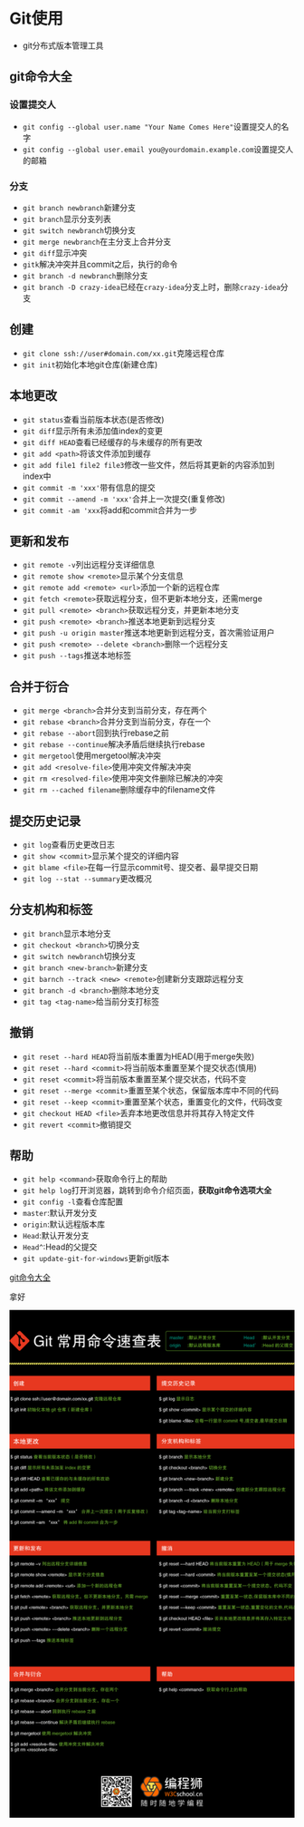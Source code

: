 # Git使用

- git分布式版本管理工具

## git命令大全

### 设置提交人

- `git config --global user.name "Your Name Comes Here"`设置提交人的名字
- `git config --global user.email you@yourdomain.example.com`设置提交人的邮箱

### 分支

- `git branch newbranch`新建分支
- `git branch`显示分支列表
- `git switch newbranch`切换分支
- `git merge newbranch`在主分支上合并分支
- `git diff`显示冲突
- `gitk`解决冲突并且commit之后，执行的命令
- `git branch -d newbranch`删除分支
- `git branch -D crazy-idea`已经在`crazy-idea`分支上时，删除`crazy-idea`分支

## 创建

- `git clone ssh://user#domain.com/xx.git`克隆远程仓库
- `git init`初始化本地git仓库(新建仓库)

## 本地更改

- `git status`查看当前版本状态(是否修改)
- `git diff`显示所有未添加值index的变更
- `git diff HEAD`查看已经缓存的与未缓存的所有更改
- `git add <path>`将该文件添加到缓存
- `git add file1 file2 file3`修改一些文件，然后将其更新的内容添加到index中
- `git commit -m 'xxx'`带有信息的提交
- `git commit --amend -m 'xxx'`合并上一次提交(重复修改)
- `git commit -am 'xxx`将add和commit合并为一步

## 更新和发布

- `git remote -v`列出远程分支详细信息
- `git remote show <remote>`显示某个分支信息
- `git remote add <remote> <url>`添加一个新的远程仓库
- `git fetch <remote>`获取远程分支，但不更新本地分支，还需merge
- `git pull <remote> <branch>`获取远程分支，并更新本地分支
- `git push <remote> <branch>`推送本地更新到远程分支
- `git push -u origin master`推送本地更新到远程分支，首次需验证用户
- `git push <remote> --delete <branch>`删除一个远程分支
- `git push --tags`推送本地标签

## 合并于衍合

- `git merge <branch>`合并分支到当前分支，存在两个
- `git rebase <branch>`合并分支到当前分支，存在一个
- `git rebase --abort`回到执行rebase之前
- `git rebase --continue`解决矛盾后继续执行rebase
- `git mergetool`使用mergetool解决冲突
- `git add <resolve-file>`使用冲突文件解决冲突
- `git rm <resolved-file>`使用冲突文件删除已解决的冲突
- `git rm --cached filename`删除缓存中的filename文件

## 提交历史记录

- `git log`查看历史更改日志
- `git show <commit>`显示某个提交的详细内容
- `git blame <file>`在每一行显示commit号、提交者、最早提交日期
- `git log --stat --summary`更改概况


## 分支机构和标签

- `git branch`显示本地分支
- `git checkout <branch>`切换分支
- `git switch newbranch`切换分支
- `git branch <new-branch>`新建分支
- `git barnch --track <new> <remote>`创建新分支跟踪远程分支
- `git branch -d <branch>`删除本地分支
- `git tag <tag-name>`给当前分支打标签

## 撤销

- `git reset --hard HEAD`将当前版本重置为HEAD(用于merge失败)
- `git reset --hard <commit>`将当前版本重置至某个提交状态(慎用)
- `git reset <commit>`将当前版本重置至某个提交状态，代码不变
- `git reset --merge <commit>`重置至某个状态，保留版本库中不同的代码
- `git reset --keep <commit>`重置至某个状态，重置变化的文件，代码改变
- `git checkout HEAD <file>`丢弃本地更改信息并将其存入特定文件
- `git revert <commit>`撤销提交

## 帮助

- `git help <command>`获取命令行上的帮助
- `git help log`打开浏览器，跳转到命令介绍页面，**获取git命令选项大全**
- `git config -l`查看仓库配置
- `master`:默认开发分支
- `origin`:默认远程版本库
- `Head`:默认开发分支
- `Head^`:Head的父提交
- `git update-git-for-windows`更新git版本

[git命令大全](https://github.com/git-for-windows/git/blob/main/Documentation/gittutorial.txt)

拿好

![git命令大全](./img/1.png)

<Vssue title="其他 issue" />